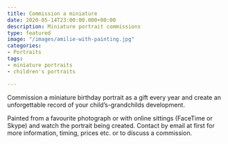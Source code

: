 ```yaml
---
title: Commission a miniature
date: 2020-05-14T23:00:00.000+00:00
description: Miniature portrait commissions
type: featured
image: "/images/amilie-with-painting.jpg"
categories:
- Portraits
tags:
- miniature portraits
- children's portraits

---
```

Commission a miniature birthday portrait as a gift every year and create an unforgettable record of your child’s-grandchilds development.

Painted from a favourite photograph or with online sittings (FaceTime or Skype) and watch the portrait being created. Contact by email at first for more information, timing, prices etc. or to discuss a commission.